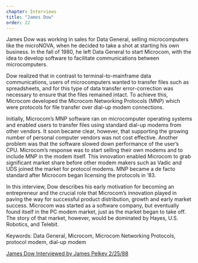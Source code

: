 ```yaml
---
chapter: Interviews
title: "James Dow"
order: 22
---
```


James Dow was working in sales for Data General, selling microcomputers like the microNOVA, when he decided to take a shot at starting his own business. In the fall of 1980, he left Data General to start Microcom, with the idea to develop software to facilitate communications between microcomputers.

Dow realized that in contrast to terminal-to-mainframe data communications, users of microcomputers wanted to transfer files such as spreadsheets, and for this type of data transfer error-correction was necessary to ensure that the files remained intact. To achieve this, Microcom developed the Microcom Networking Protocols (MNP) which were protocols for file transfer over dial-up modem connections.

Initially, Microcom’s MNP software ran on microcomputer operating systems and enabled users to transfer files using standard dial-up modems from other vendors. It soon became clear, however, that supporting the growing number of personal computer vendors was not cost effective. Another problem was that the software slowed down performance of the user’s CPU. Microcom’s response was to start selling their own modems and to include MNP in the modem itself. This innovation enabled Microcom to grab significant market share before other modem makers such as Vadic and UDS joined the market for protocol modems. MNP became a de facto standard after Microcom began licensing the protocols in ’83.

In this interview, Dow describes his early motivation for becoming an entrepreneur and the crucial role that Microcom’s innovation played in paving the way for successful product distribution, growth and early market success. Microcom was started as a software company, but eventually found itself in the PC modem market, just as the market began to take off. The story of that market, however, would be dominated by Hayes, U.S. Robotics, and Telebit.

Keywords: Data General, Microcom, Microcom Networking Protocols, protocol modem, dial-up modem

[James Dow Interviewed by James Pelkey 2/25/88](https://archive.computerhistory.org/resources/access/text/2020/04/102792045-05-01-acc.pdf)

